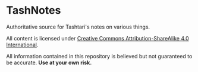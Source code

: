# TashNotes

Authoritative source for Tashtari's notes on various things.

All content is licensed under [Creative Commons Attribution-ShareAlike 4.0 International](http://creativecommons.org/licenses/by-sa/4.0/).

All information contained in this repository is believed but not guaranteed to be accurate.  **Use at your own risk.**
